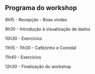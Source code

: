 ## Programa do workshop

9h15 - Recepção - Boas vindas

9h30 - Introdução à visualização de dados

10h30 - Exercícios

11h15 - 11h30 - Cafézinho e Comida! 

11h40 - Exercícios

12h30 - Finalização do workshop 